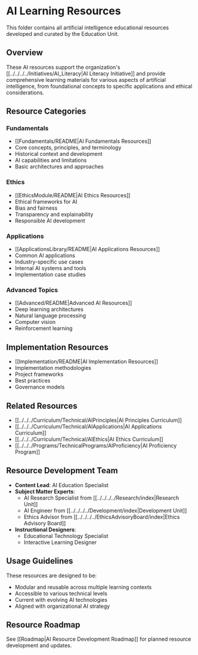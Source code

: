 # AI Learning Resources

This folder contains all artificial intelligence educational resources developed and curated by the Education Unit.

## Overview
These AI resources support the organization's [[../../../../Initiatives/AI_Literacy|AI Literacy Initiative]] and provide comprehensive learning materials for various aspects of artificial intelligence, from foundational concepts to specific applications and ethical considerations.

## Resource Categories

### Fundamentals
- [[Fundamentals/README|AI Fundamentals Resources]]
- Core concepts, principles, and terminology
- Historical context and development
- AI capabilities and limitations
- Basic architectures and approaches

### Ethics
- [[EthicsModule/README|AI Ethics Resources]]
- Ethical frameworks for AI
- Bias and fairness
- Transparency and explainability
- Responsible AI development

### Applications
- [[ApplicationsLibrary/README|AI Applications Resources]]
- Common AI applications
- Industry-specific use cases
- Internal AI systems and tools
- Implementation case studies

### Advanced Topics
- [[Advanced/README|Advanced AI Resources]]
- Deep learning architectures
- Natural language processing
- Computer vision
- Reinforcement learning

## Implementation Resources
- [[Implementation/README|AI Implementation Resources]]
- Implementation methodologies
- Project frameworks
- Best practices
- Governance models

## Related Resources
- [[../../../Curriculum/Technical/AIPrinciples|AI Principles Curriculum]]
- [[../../../Curriculum/Technical/AIApplications|AI Applications Curriculum]]
- [[../../../Curriculum/Technical/AIEthics|AI Ethics Curriculum]]
- [[../../../Programs/TechnicalPrograms/AIProficiency|AI Proficiency Program]]

## Resource Development Team
- **Content Lead**: AI Education Specialist
- **Subject Matter Experts**:
  - AI Research Specialist from [[../../../../Research/index|Research Unit]]
  - AI Engineer from [[../../../../Development/index|Development Unit]]
  - Ethics Advisor from [[../../../../EthicsAdvisoryBoard/index|Ethics Advisory Board]]
- **Instructional Designers**:
  - Educational Technology Specialist
  - Interactive Learning Designer

## Usage Guidelines
These resources are designed to be:
- Modular and reusable across multiple learning contexts
- Accessible to various technical levels
- Current with evolving AI technologies
- Aligned with organizational AI strategy

## Resource Roadmap
See [[Roadmap|AI Resource Development Roadmap]] for planned resource development and updates. 